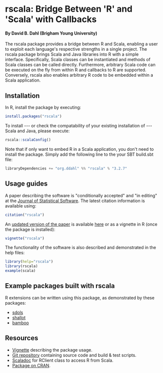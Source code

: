 # rscala: Bridge Between 'R' and 'Scala' with Callbacks

#### By David B. Dahl (Brigham Young University)

The rscala package provides a bridge between R and Scala, enabling a user to
exploit each language's respective strengths in a single project. The rscala
package brings Scala and Java libraries into R with a simple interface.
Specifically, Scala classes can be instantiated and methods of Scala classes
can be called directly. Furthermore, arbitrary Scala code can be executed on
the fly from within R and callbacks to R are supported. Conversely, rscala also
enables arbitrary R code to be embedded within a Scala application.


## Installation

In R, install the package by executing:

```R
install.packages("rscala") 
```

To install --- or check the compatability of your existing installation of ---
Scala and Java, please execute:

```R
rscala::scalaConfig()
```

Note that if only want to embed R in a Scala application, you don't need to
install the package. Simply add the following line to the your SBT build.sbt
file:

```scala
libraryDependencies += "org.ddahl" %% "rscala" % "3.2.7"
```


## Usage guides

A paper describing the software is "conditionally accepted" and "in editing" at
the [Journal of Statistical Software](https://www.jstatsoft.org).  The latest
citation information is available using:

```R
citation("rscala")
```

An [updated version of the
paper](https://dahl.byu.edu/public/rscala/rscala.pdf)
is available
[here](https://dahl.byu.edu/public/rscala/rscala.pdf)
or as a vignette in R (once the package is installed):

```R
vignette("rscala")
```

The functionality of the software is also described and demonstrated in the
help files:

```R
library(help="rscala")
library(rscala)
example(scala)

```


## Example packages built with rscala

R extensions can be written using this package, as demonstrated by these
packages:

* [sdols](https://CRAN.R-project.org/package=sdols)
* [shallot](https://CRAN.R-project.org/package=shallot)
* [bamboo](https://CRAN.R-project.org/package=bamboo)


## Resources

* [Vignette](https://dahl.byu.edu/public/rscala/rscala.pdf) describing the package usage.
* [Git repository](https://github.com/dbdahl/rscala) containing source code and build & test scripts.
* [Scaladoc](https://dahl.byu.edu/public/rscala/doc/org/ddahl/rscala/RClient.html) for RClient class to access R from Scala.
* [Package on CRAN](https://CRAN.R-project.org/package=rscala).

